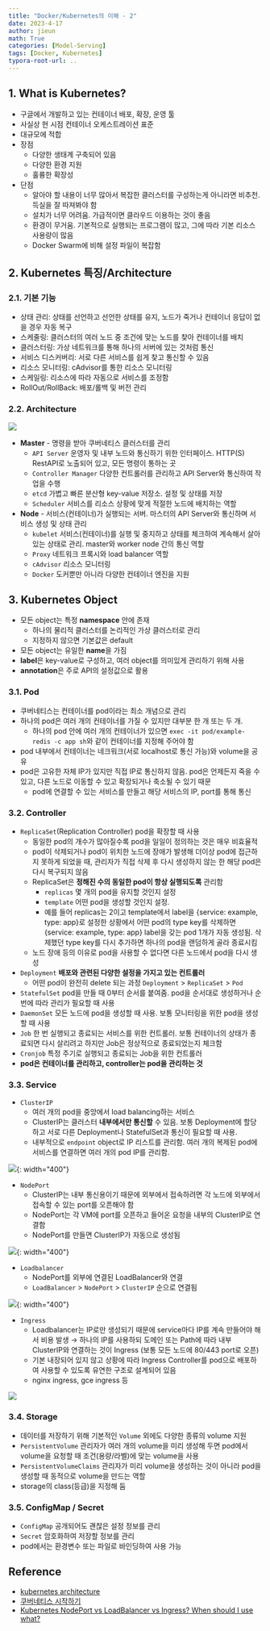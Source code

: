```yaml
---
title: "Docker/Kubernetes의 이해 - 2"
date: 2023-4-17
author: jieun
math: True
categories: [Model-Serving]
tags: [Docker, Kubernetes]
typora-root-url: ..
---
```


## 1. What is Kubernetes?

- 구글에서 개발하고 있는 컨테이너 배포, 확장, 운영 툴
- 사실상 현 시점 컨테이너 오케스트레이션 표준
- 대규모에 적합
- 장점
  - 다양한 생태계 구축되어 있음
  - 다양한 환경 지원
  - 훌륭한 확장성
- 단점
  - 알아야 할 내용이 너무 많아서 복잡한 클러스터를 구성하는게 아니라면 비추천. 득실을 잘 따져봐야 함
  - 설치가 너무 어려움. 가급적이면 클라우드 이용하는 것이 좋음
  - 환경이 무거움. 기본적으로 실행되는 프로그램이 많고, 그에 따라 기본 리소스 사용량이 많음
  - Docker Swarm에 비해 설정 파일이 복잡함

## 2. Kubernetes 특징/Architecture

### 2.1. 기본 기능

- 상태 관리: 상태를 선언하고 선언한 상태를 유지, 노드가 죽거나 컨테이너 응답이 없을 경우 자동 복구
- 스케줄링: 클러스터의 여러 노드 중 조건에 맞는 노드를 찾아 컨테이너를 배치
- 클러스터링: 가상 네트워크를 통해 하나의 서버에 있는 것처럼 통신
- 서비스 디스커버리: 서로 다른 서비스를 쉽게 찾고 통신할 수 있음
- 리소스 모니터링: cAdvisor를 통한 리소스 모니터링
- 스케일링: 리소스에 따라 자동으로 서비스를 조정함
- RollOut/RollBack: 배포/롤백 및 버전 관리

### 2.2. Architecture

![](/assets/img/docker/k8s_arch.png)

- **Master** - 명령을 받아 쿠버네티스 클러스터를 관리
  - `API Server` 운영자 및 내부 노드와 통신하기 위한 인터페이스. HTTP(S) RestAPI로 노출되어 있고, 모든 명령이 통하는 곳
  - `Controller Manager` 다양한 컨트롤러를 관리하고 API Server와 통신하여 작업을 수행
  - `etcd` 가볍고 빠른 분산형 key-value 저장소. 설정 및 상태를 저장
  - `Scheduler` 서비스를 리소스 상황에 맞게 적절한 노드에 배치하는 역할
- **Node** - 서비스(컨테이너)가 실행되는 서버. 마스터의 API Server와 통신하며 서비스 생성 및 상태 관리
  - `kubelet` 서비스(컨테이너)를 실행 및 중지하고 상태를 체크하여 계속해서 살아있는 상태로 관리. master와 worker node 간의 통신 역할
  - `Proxy` 네트워크 프록시와 load balancer 역할
  - `cAdvisor` 리소스 모니터링
  - `Docker` 도커뿐만 아니라 다양한 컨테이너 엔진을 지원

## 3. Kubernetes Object

- 모든 object는 특정 **namespace** 안에 존재
  - 하나의 물리적 클러스터를 논리적인 가상 클러스터로 관리
  - 지정하지 않으면 기본값은 default
- 모든 object는 유일한 **name**을 가짐
- **label**은 key-value로 구성하고, 여러 object를 의미있게 관리하기 위해 사용
- **annotation**은 주로 API의 설정값으로 활용

### 3.1. Pod

- 쿠버네티스는 컨테이너를 pod이라는 최소 개념으로 관리
- 하나의 pod은 여러 개의 컨테이너를 가질 수 있지만 대부분 한 개 또는 두 개.
  - 하나의 pod 안에 여러 개의 컨테이너가 있으면 `exec -it pod/example-redis -c app sh`와 같이 컨테이너를 지정해 주어야 함
- pod 내부에서 컨테이너는 네크워크(서로 localhost로 통신 가능)와 volume을 공유
- pod은 고유한 자체 IP가 있지만 직접 IP로 통신하지 않음. pod은 언제든지 죽을 수 있고, 다른 노드로 이동할 수 있고 확장되거나 축소될 수 있기 때문
  - pod에 연결할 수 있는 서비스를 만들고 해당 서비스의 IP, port를 통해 통신

### 3.2. Controller

- `ReplicaSet`(Replication Controller) pod을 확장할 때 사용
  - 동일한 pod의 개수가 많아질수록 pod을 일일이 정의하는 것은 매우 비효율적
  - pod이 삭제되거나 pod이 위치한 노드에 장애가 발생해 더이상 pod에 접근하지 못하게 되었을 때, 관리자가 직접 삭제 후 다시 생성하지 않는 한 해당 pod은 다시 복구되지 않음
  - ReplicaSet은 **정해진 수의 동일한 pod이 항상 실행되도록** 관리함
    - `replicas` 몇 개의 pod을 유지할 것인지 설정
    - `template` 어떤 pod을 생성할 것인지 설정.
    - 예를 들어 replicas는 2이고 template에서 label을 {service: example, type: app}로 설정한 상황에서 어떤 pod의 type key를 삭제하면 {service: example, type: app} label을 갖는 pod 1개가 자동 생성됨. 삭제했던 type key를 다시 추가하면 하나의 pod을 랜덤하게 골라 종료시킴
  - 노드 장애 등의 이유로 pod을 사용할 수 없다면 다른 노드에서 pod을 다시 생성
- `Deployment` **배포와 관련된 다양한 설정을 가지고 있는 컨트롤러**
  - 어떤 pod이 완전히 delete 되는 과정 `Deployment` > `ReplicaSet` > `Pod`
- `StatefulSet` pod을 만들 때 0부터 순서를 붙여줌. pod을 순서대로 생성하거나 순번에 따라 관리가 필요할 때 사용
- `DaemonSet` 모든 노드에 pod을 생성할 때 사용. 보통 모니터링을 위한 pod을 생성할 때 사용
- `Job` 한 번 실행되고 종료되는 서비스를 위한 컨트롤러. 보통 컨테이너의 상태가 종료되면 다시 살리려고 하지만 Job은 정상적으로 종료되었는지 체크함
- `Cronjob` 특정 주기로 실행되고 종료되는 Job을 위한 컨트롤러
- **pod은 컨테이너를 관리하고, controller는 pod을 관리하는 것**

### 3.3. Service

- `ClusterIP`
  - 여러 개의 pod을 중앙에서 load balancing하는 서비스
  - ClusterIP는 클러스터 **내부에서만 통신할** 수 있음. 보통 Deployment에 할당하고 서로 다른 Deployment나 StatefulSet과 통신이 필요할 때 사용.
  - 내부적으로 `endpoint` object로 IP 리스트를 관리함. 여러 개의 복제된 pod에 서비스를 연결하면 여러 개의 pod IP를 관리함.

![](/assets/img/docker/service.png){: width="400"}

- `NodePort`
  - ClusterIP는 내부 통신용이기 때문에 외부에서 접속하려면 각 노드에 외부에서 접속할 수 있는 port를 오픈해야 함
  - NodePort는 각 VM에 port를 오픈하고 들어온 요청을 내부의 ClusterIP로 연결함
  - NodePort를 만들면 ClusterIP가 자동으로 생성됨

![](/assets/img/docker/nodeport.png){: width="400"}

- `Loadbalancer`
  - NodePort를 외부에 연결된 LoadBalancer와 연결
  - `LoadBalancer` > `NodePort` > `ClusterIP` 순으로 연결됨

![](/assets/img/docker/loadbalancer.png){: width="400"}

- `Ingress`
  - Loadbalancer는 IP로만 생성되기 때문에 service마다 IP를 계속 만들어야 해서 비용 발생 → 하나의 IP를 사용하되 도메인 또는 Path에 따라 내부 ClusterIP와 연결하는 것이 Ingress (보통 모든 노드에 80/443 port로 오픈)
  - 기본 내장되어 있지 않고 상황에 따라 Ingress Controller를 pod으로 배포하여 사용할 수 있도록 유연한 구조로 설계되어 있음
  - nginx ingress, gce ingress 등

![](/assets/img/docker/ingress.png)

### 3.4. Storage

- 데이터를 저장하기 위해 기본적인 `Volume` 외에도 다양한 종류의 volume 지원
- `PersistentVolume` 관리자가 여러 개의 volume을 미리 생성해 두면 pod에서 volume을 요청할 때 조건(용량/라벨)에 맞는 volume을 사용
- `PersistentVolumeClaims` 관리자가 미리 volume을 생성하는 것이 아니라 pod을 생성할 때 동적으로 volume을 만드는 역할
- storage의 class(등급)을 지정해 둠

### 3.5. ConfigMap / Secret

- `ConfigMap` 공개되어도 괜찮은 설정 정보를 관리
- `Secret` 암호화하여 저장할 정보를 관리
- pod에서는 환경변수 또는 파일로 바인딩하여 사용 가능

## Reference

- [kubernetes architecture](https://medium.com/@kavishkafernando/exploring-the-kubernetes-architecture-a-foundation-for-modern-application-deployment-f2c0f15d661e)
- [쿠버네티스 시작하기](https://subicura.com/2019/05/19/kubernetes-basic-1.html)
- [Kubernetes NodePort vs LoadBalancer vs Ingress? When should I use what?](https://medium.com/google-cloud/kubernetes-nodeport-vs-loadbalancer-vs-ingress-when-should-i-use-what-922f010849e0)

